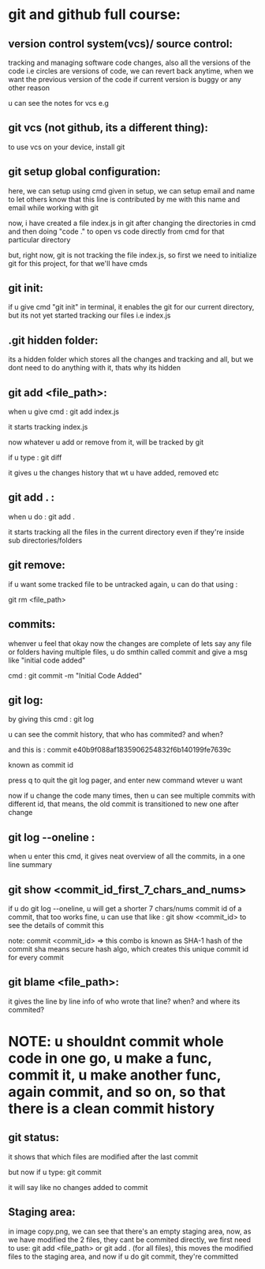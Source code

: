 # git and github full course:

## version control system(vcs)/ source control: 

tracking and managing software code changes, also all the versions of the code i.e circles are versions of code, we can revert back anytime, when we want the previous version of the code if current version is buggy or any other reason

u can see the notes for vcs e.g

## git vcs (not github, its a different thing):

to use vcs on your device, install git

## git setup global configuration:

here, we can setup using cmd given in setup, we can setup email and name to let others know that this line is contributed by me with this name and email while working with git

now, i have created a file index.js in git after changing the directories in cmd and then doing "code ." to open vs code directly from cmd for that particular directory

but, right now, git is not tracking the file index.js, so first we need to initialize git for this project, for that we'll have cmds

## git init:

if u give cmd "git init" in terminal, it enables the git for our current directory, but its not yet started tracking our files i.e index.js


## .git hidden folder:

its a hidden folder which stores all the changes and tracking and all, but we dont need to do anything with it, thats why its hidden

## git add <file_path>:

when u give cmd : git add index.js

it starts tracking index.js

now whatever u add or remove from it, will be tracked by git

if u type : git diff

it gives u the changes history that wt u have added, removed etc

## git add . :

when u do : git add .

it starts tracking all the files in the current directory even if they're inside sub directories/folders

## git remove:

if u want some tracked file to be untracked again, u can do that using :

git rm <file_path>


## commits:

whenver u feel that okay now the changes are complete of lets say any file or folders having multiple files, u do smthin called commit and give a msg like "initial code added" 

cmd : git commit -m "Initial Code Added"


## git log:

by giving this cmd : git log

u can see the commit history, that who has commited? and when? 

and this is : commit e40b9f088af1835906254832f6b140199fe7639c

known as commit id

press q to quit the git log pager, and enter new command wtever u want

now if u change the code many times, then u can see multiple commits with different id, that means, the old commit is transitioned to new one after change

## git log --oneline :
when u enter this cmd, it gives neat overview of all the commits, in a one line summary

## git show <commit_id_first_7_chars_and_nums>
if u do git log --oneline, u will get a shorter 7 chars/nums commit id of a commit, that too works fine, u can use that like : git show <commit_id> to see the details of commit this

note: commit <commit_id> => this combo is known as SHA-1 hash of the commit
sha means secure hash algo, which creates this unique commit id for every commit

## git blame <file_path>:
it gives the line by line info of who wrote that line? when? and where its commited? 

# NOTE: u shouldnt commit whole code in one go, u make a func, commit it, u make another func, again commit, and so on, so that there is a clean commit history

## git status:
it shows that which files are modified after the last commit

but now if u type: git commit

it will say like no changes added to commit

## Staging area:
in image copy.png, we can see that there's an empty staging area, now, as we have modified the 2 files, they cant be commited directly, we first need to use: git add <file_path> or git add . (for all files), this moves the modified files to the staging area, and now if u do git commit, they're committed